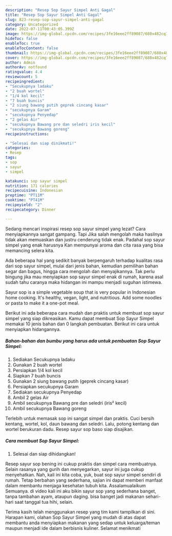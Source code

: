 ```yaml
---
description: "Resep Sop Sayur Simpel Anti Gagal"
title: "Resep Sop Sayur Simpel Anti Gagal"
slug: 823-resep-sop-sayur-simpel-anti-gagal
category: Uncategorized
date: 2022-07-11T00:43:05.399Z
image: https://img-global.cpcdn.com/recipes/3fe16eee2ff89087/680x482cq70/sop-sayur-simpel-foto-resep-utama.jpg
hideToc: false
enableToc: true
enableTocContent: false
thumbnail: https://img-global.cpcdn.com/recipes/3fe16eee2ff89087/680x482cq70/sop-sayur-simpel-foto-resep-utama.jpg
cover: https://img-global.cpcdn.com/recipes/3fe16eee2ff89087/680x482cq70/sop-sayur-simpel-foto-resep-utama.jpg
author: Admin
authorAv: notfound
ratingvalue: 4.4
reviewcount: 5
recipeingredient:
- "Secukupnya ladaku"
- "2 buah wortel"
- "1/4 kol kecil"
- "7 buah buncis"
- "2 siung bawang putih geprek cincang kasar"
- "secukupnya Garam"
- "secukupnya Penyedap"
- "2 gelas Air"
- "secukupnya Bawang pre dan seledri iris kecil"
- "secukupnya Bawang goreng"
recipeinstructions:

- "Selesai dan siap dinikmati!"
categories:
- Resep
tags:
- sop
- sayur
- simpel

katakunci: sop sayur simpel 
nutrition: 171 calories
recipecuisine: Indonesian
preptime: "PT11M"
cooktime: "PT41M"
recipeyield: "2"
recipecategory: Dinner

---
```



Sedang mencari inspirasi resep sop sayur simpel yang lezat? Cara menyiapkannya sangat gampang. Tapi Jika salah mengolah maka hasilnya tidak akan memuaskan dan justru cenderung tidak enak. Padahal sop sayur simpel yang enak harusnya Kan mempunyai aroma dan cita rasa yang bisa memancing selera kita.


Ada beberapa hal yang sedikit banyak berpengaruh terhadap kualitas rasa dari sop sayur simpel, mulai dari jenis bahan, kemudian pemilihan bahan segar dan bagus, hingga cara mengolah dan menyajikannya. Tak perlu bingung jika mau menyiapkan sop sayur simpel enak di rumah, karena asal sudah tahu caranya maka hidangan ini mampu menjadi suguhan istimewa.

Sayur sop is a simple vegetable soup that is very popular in Indonesian home cooking. It&#39;s healthy, vegan, light, and nutritious. Add some noodles or pasta to make it a one-pot meal.


Berikut ini ada beberapa cara mudah dan praktis untuk membuat sop sayur simpel yang siap dikreasikan. Kamu dapat membuat Sop Sayur Simpel memakai 10 jenis bahan dan 0 langkah pembuatan. Berikut ini cara untuk menyiapkan hidangannya.

<!--inarticleads1-->

##### Bahan-bahan dan bumbu yang harus ada untuk pembuatan Sop Sayur Simpel:

1. Sediakan Secukupnya ladaku
1. Gunakan 2 buah wortel
1. Persiapkan 1/4 kol kecil
1. Siapkan 7 buah buncis
1. Gunakan 2 siung bawang putih (geprek cincang kasar)
1. Persiapkan secukupnya Garam
1. Sediakan secukupnya Penyedap
1. Ambil 2 gelas Air
1. Ambil secukupnya Bawang pre dan seledri (iris² kecil)
1. Ambil secukupnya Bawang goreng


Terlebih untuk memasak sop ini sangat simpel dan praktis. Cuci bersih kentang, wortel, kol, daun bawang dan seledri. Lalu, potong kentang dan wortel berukuran dadu. Resep sayur sop baso siap disajikan. 

<!--inarticleads2-->

##### Cara membuat Sop Sayur Simpel:


1. Selesai dan siap dihidangkan!

Resep sayur sop bening ini cukup praktis dan simpel cara membuatnya. Selain rasanya yang gurih dan menyegarkan, sayur ini juga cukup menyehatkan. Nah, kali ini kita coba, yuk, buat sop sayur simpel sendiri di rumah. Tetap berbahan yang sederhana, sajian ini dapat memberi manfaat dalam membantu menjaga kesehatan tubuh kita. Assalamualaikum Semuanya. di video kali ini aku bikin sayur sop yang sederhana banget, tanpa tambahan ayam, ataupun daging. bisa banget jadi makanan sehari-hari saat tanggal tua hihi, selain. 

Terima kasih telah menggunakan resep yang tim kami tampilkan di sini. Harapan kami, olahan Sop Sayur Simpel yang mudah di atas dapat membantu anda menyiapkan makanan yang sedap untuk keluarga/teman maupun menjadi ide dalam berbisnis kuliner. Selamat menikmati
